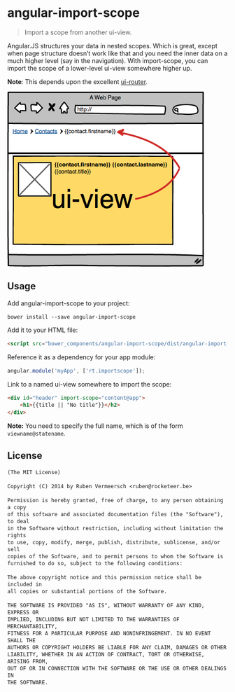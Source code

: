 # angular-import-scope

> Import a scope from another ui-view.

Angular.JS structures your data in nested scopes. Which is great, except when page structure doesn’t work like that and you need the inner data on a much higher level (say in the navigation). With import-scope, you can import the scope of a lower-level ui-view somewhere higher up.

**Note**: This depends upon the excellent [ui-router](https://github.com/angular-ui/ui-router).

![diagram](diagram.png)


## Usage
Add angular-import-scope to your project:

```
bower install --save angular-import-scope
```

Add it to your HTML file:

```html
<script src="bower_components/angular-import-scope/dist/angular-import-scope.min.js"></script>
```

Reference it as a dependency for your app module:

```js
angular.module('myApp', ['rt.importscope']);
```

Link to a named ui-view somewhere to import the scope:

```html
<div id="header" import-scope="content@app">
    <h1>{{title || "No title"}}</h2>
</div>
```

**Note:** You need to specify the full name, which is of the form `viewname@statename`.


## License 

    (The MIT License)

    Copyright (C) 2014 by Ruben Vermeersch <ruben@rocketeer.be>

    Permission is hereby granted, free of charge, to any person obtaining a copy
    of this software and associated documentation files (the "Software"), to deal
    in the Software without restriction, including without limitation the rights
    to use, copy, modify, merge, publish, distribute, sublicense, and/or sell
    copies of the Software, and to permit persons to whom the Software is
    furnished to do so, subject to the following conditions:

    The above copyright notice and this permission notice shall be included in
    all copies or substantial portions of the Software.

    THE SOFTWARE IS PROVIDED "AS IS", WITHOUT WARRANTY OF ANY KIND, EXPRESS OR
    IMPLIED, INCLUDING BUT NOT LIMITED TO THE WARRANTIES OF MERCHANTABILITY,
    FITNESS FOR A PARTICULAR PURPOSE AND NONINFRINGEMENT. IN NO EVENT SHALL THE
    AUTHORS OR COPYRIGHT HOLDERS BE LIABLE FOR ANY CLAIM, DAMAGES OR OTHER
    LIABILITY, WHETHER IN AN ACTION OF CONTRACT, TORT OR OTHERWISE, ARISING FROM,
    OUT OF OR IN CONNECTION WITH THE SOFTWARE OR THE USE OR OTHER DEALINGS IN
    THE SOFTWARE.

